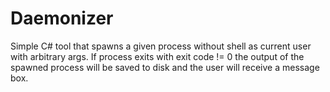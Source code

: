 Daemonizer
===============

Simple C# tool that spawns a given process without shell as current user with arbitrary args.
If process exits with exit code != 0 the output of the spawned process will be saved to disk
and the user will receive a message box.
